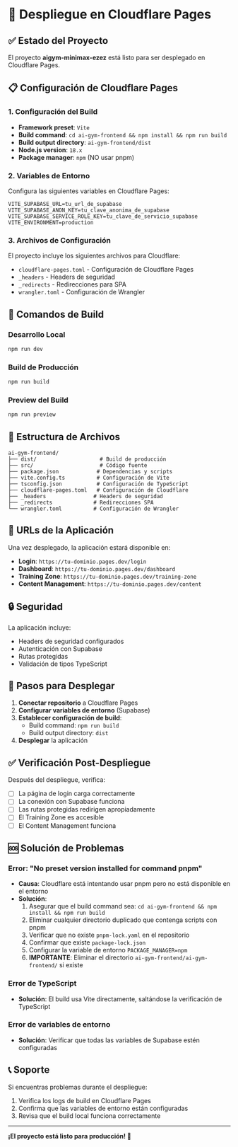 # 🚀 Despliegue en Cloudflare Pages

## ✅ **Estado del Proyecto**
El proyecto **aigym-minimax-ezez** está listo para ser desplegado en Cloudflare Pages.

## 📋 **Configuración de Cloudflare Pages**

### **1. Configuración del Build**
- **Framework preset**: `Vite`
- **Build command**: `cd ai-gym-frontend && npm install && npm run build`
- **Build output directory**: `ai-gym-frontend/dist`
- **Node.js version**: `18.x`
- **Package manager**: `npm` (NO usar pnpm)

### **2. Variables de Entorno**
Configura las siguientes variables en Cloudflare Pages:

```
VITE_SUPABASE_URL=tu_url_de_supabase
VITE_SUPABASE_ANON_KEY=tu_clave_anonima_de_supabase
VITE_SUPABASE_SERVICE_ROLE_KEY=tu_clave_de_servicio_supabase
VITE_ENVIRONMENT=production
```

### **3. Archivos de Configuración**
El proyecto incluye los siguientes archivos para Cloudflare:
- `cloudflare-pages.toml` - Configuración de Cloudflare Pages
- `_headers` - Headers de seguridad
- `_redirects` - Redirecciones para SPA
- `wrangler.toml` - Configuración de Wrangler

## 🔧 **Comandos de Build**

### **Desarrollo Local**
```bash
npm run dev
```

### **Build de Producción**
```bash
npm run build
```

### **Preview del Build**
```bash
npm run preview
```

## 📁 **Estructura de Archivos**

```
ai-gym-frontend/
├── dist/                    # Build de producción
├── src/                     # Código fuente
├── package.json            # Dependencias y scripts
├── vite.config.ts          # Configuración de Vite
├── tsconfig.json           # Configuración de TypeScript
├── cloudflare-pages.toml   # Configuración de Cloudflare
├── _headers               # Headers de seguridad
├── _redirects             # Redirecciones SPA
└── wrangler.toml          # Configuración de Wrangler
```

## 🎯 **URLs de la Aplicación**

Una vez desplegado, la aplicación estará disponible en:
- **Login**: `https://tu-dominio.pages.dev/login`
- **Dashboard**: `https://tu-dominio.pages.dev/dashboard`
- **Training Zone**: `https://tu-dominio.pages.dev/training-zone`
- **Content Management**: `https://tu-dominio.pages.dev/content`

## 🔒 **Seguridad**

La aplicación incluye:
- Headers de seguridad configurados
- Autenticación con Supabase
- Rutas protegidas
- Validación de tipos TypeScript

## 🚀 **Pasos para Desplegar**

1. **Conectar repositorio** a Cloudflare Pages
2. **Configurar variables de entorno** (Supabase)
3. **Establecer configuración de build**:
   - Build command: `npm run build`
   - Build output directory: `dist`
4. **Desplegar** la aplicación

## ✅ **Verificación Post-Despliegue**

Después del despliegue, verifica:
- [ ] La página de login carga correctamente
- [ ] La conexión con Supabase funciona
- [ ] Las rutas protegidas redirigen apropiadamente
- [ ] El Training Zone es accesible
- [ ] El Content Management funciona

## 🆘 **Solución de Problemas**

### **Error: "No preset version installed for command pnpm"**
- **Causa**: Cloudflare está intentando usar pnpm pero no está disponible en el entorno
- **Solución**: 
  1. Asegurar que el build command sea: `cd ai-gym-frontend && npm install && npm run build`
  2. Eliminar cualquier directorio duplicado que contenga scripts con pnpm
  3. Verificar que no existe `pnpm-lock.yaml` en el repositorio
  4. Confirmar que existe `package-lock.json`
  5. Configurar la variable de entorno `PACKAGE_MANAGER=npm`
  6. **IMPORTANTE**: Eliminar el directorio `ai-gym-frontend/ai-gym-frontend/` si existe

### **Error de TypeScript**
- **Solución**: El build usa Vite directamente, saltándose la verificación de TypeScript

### **Error de variables de entorno**
- **Solución**: Verificar que todas las variables de Supabase estén configuradas

## 📞 **Soporte**

Si encuentras problemas durante el despliegue:
1. Verifica los logs de build en Cloudflare Pages
2. Confirma que las variables de entorno están configuradas
3. Revisa que el build local funciona correctamente

---

**¡El proyecto está listo para producción! 🎉**
